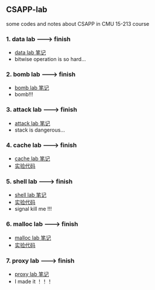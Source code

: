 ## CSAPP-lab

some codes and notes about CSAPP in CMU 15-213 course

### 1. data lab ---> finish
- [data lab 笔记](./lab-notes/data.md)
- bitwise operation is so hard...

### 2. bomb lab ---> finish
- [bomb lab 笔记](lab-notes/bomb.md)
- bomb!!!

### 3. attack lab ---> finish
- [attack lab 笔记](lab-notes/attack.md)
- stack is dangerous...

### 4. cache lab ---> finish
- [cache lab 笔记](lab-notes/cache.md)
- [实验代码](./cachelab-handout/cachelab.c)

### 5. shell lab ---> finish
- [shell lab 笔记](lab-notes/shell.md)
- [实验代码](./shlab-handout/tsh.c)
- signal kill me !!!

### 6. malloc lab ---> finish

- [malloc lab 笔记](lab-notes/malloc.md)
- [实验代码](./malloclab-handout/mm.c)

### 7. proxy lab ---> finish

- [proxy lab 笔记](lab-notes/proxy.md)
- I made it ！！！

